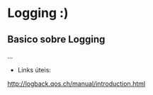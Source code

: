 # Logging :)

## Basico sobre Logging

...

- Links úteis:

http://logback.qos.ch/manual/introduction.html
